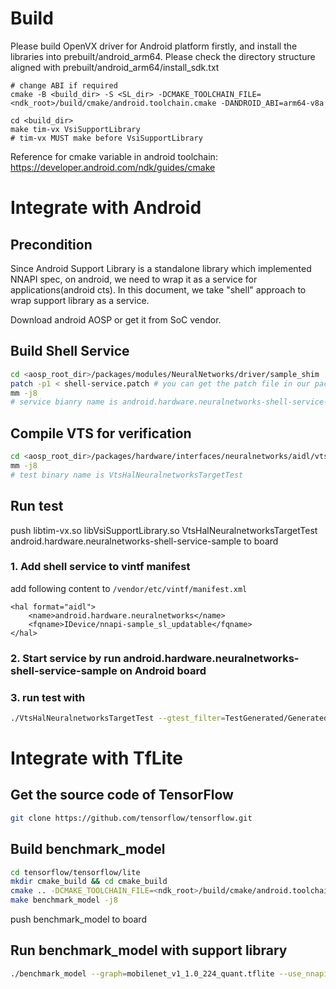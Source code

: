 # Build

Please build OpenVX driver for Android platform firstly, and install the libraries into prebuilt/android_arm64.
Please check the directory structure aligned with prebuilt/android_arm64/install_sdk.txt

```
# change ABI if required
cmake -B <build_dir> -S <SL_dir> -DCMAKE_TOOLCHAIN_FILE=<ndk_root>/build/cmake/android.toolchain.cmake -DANDROID_ABI=arm64-v8a

cd <build_dir>
make tim-vx VsiSupportLibrary
# tim-vx MUST make before VsiSupportLibrary
```

Reference for cmake variable in android toolchain: https://developer.android.com/ndk/guides/cmake


# Integrate with Android

## Precondition

Since Android Support Library is a standalone library which implemented NNAPI spec, on android, we need to
wrap it as a service for applications(android cts). In this document, we take "shell" approach to wrap support library
as a service.

Download android AOSP or get it from SoC vendor.

## Build Shell Service
```sh
cd <aosp_root_dir>/packages/modules/NeuralNetworks/driver/sample_shim
patch -p1 < shell-service.patch # you can get the patch file in our package
mm -j8
# service bianry name is android.hardware.neuralnetworks-shell-service-sample
```

## Compile VTS for verification
```sh
cd <aosp_root_dir>/packages/hardware/interfaces/neuralnetworks/aidl/vts/functional
mm -j8
# test binary name is VtsHalNeuralnetworksTargetTest
```

## Run test

push libtim-vx.so libVsiSupportLibrary.so VtsHalNeuralnetworksTargetTest android.hardware.neuralnetworks-shell-service-sample to board
### 1. Add shell service to vintf manifest
add following content to `/vendor/etc/vintf/manifest.xml`
```
<hal format="aidl">
    <name>android.hardware.neuralnetworks</name>
    <fqname>IDevice/nnapi-sample_sl_updatable</fqname>
</hal>
```

### 2. Start service by run android.hardware.neuralnetworks-shell-service-sample on Android board
### 3. run test with
```sh
./VtsHalNeuralnetworksTargetTest --gtest_filter=TestGenerated/GeneratedTest.Test/android_hardware_neuralnetworks_IDevice_nnapi_sample_sl_updatable_reshape
```
# Integrate with TfLite
## Get the source code of TensorFlow
```sh
git clone https://github.com/tensorflow/tensorflow.git
```
## Build benchmark_model
```sh
cd tensorflow/tensorflow/lite
mkdir cmake_build && cd cmake_build
cmake .. -DCMAKE_TOOLCHAIN_FILE=<ndk_root>/build/cmake/android.toolchain.cmake -DANDROID_ABI=arm64-v8a
make benchmark_model -j8
```
push benchmark_model to board
## Run benchmark_model with support library
```sh
./benchmark_model --graph=mobilenet_v1_1.0_224_quant.tflite --use_nnapi=true --nnapi_support_library_path=/vendor/lib64/libVsiSupportLibrary.so --nnapi_accelerator_name=vsi-device-0
```